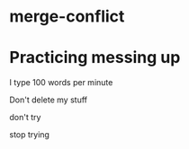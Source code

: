# merge-conflict
# Practicing messing up
I type 100 words per minute

Don't delete my stuff

don't try

stop trying
